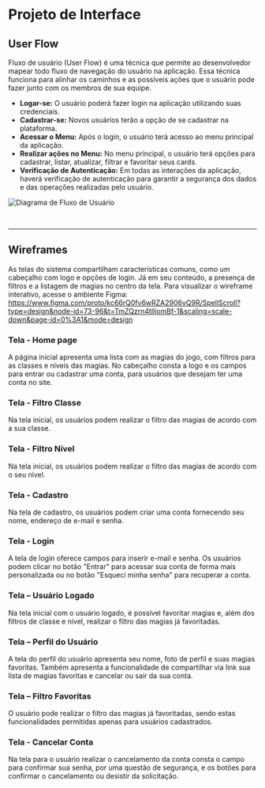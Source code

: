 
# Projeto de Interface

## User Flow

Fluxo de usuário (User Flow) é uma técnica que permite ao desenvolvedor mapear todo fluxo de navegação do usuário na aplicação. Essa técnica funciona para alinhar os caminhos e as possíveis ações que o usuário pode fazer junto com os membros de sua equipe.

- **Logar-se:** O usuário poderá fazer login na aplicação utilizando suas credenciais.
- **Cadastrar-se:** Novos usuários terão a opção de se cadastrar na plataforma.
- **Acessar o Menu:** Após o login, o usuário terá acesso ao menu principal da aplicação.
- **Realizar ações no Menu:** No menu principal, o usuário terá opções para cadastrar, listar, atualizar, filtrar e favoritar seus cards.
- **Verificação de Autenticação:** Em todas as interações da aplicação, haverá verificação de autenticação para garantir a segurança dos dados e das operações realizadas pelo usuário.

![Diagrama de Fluxo de Usuário](https://i.ibb.co/HrjvPgv/Screenshot-2024-03-23-185758.png)


<br>
<hr>

## Wireframes

As telas do sistema compartilham características comuns, como um cabeçalho com logo e opções de login. Já em seu conteúdo, a presença de filtros e a listagem de magias no centro da tela. Para visualizar o wireframe interativo, acesse o ambiente Figma: https://www.figma.com/proto/kc66rQ0fv6wRZA2906vQ9R/SpellScroll?type=design&node-id=73-96&t=TmZQzrn4tlljomBf-1&scaling=scale-down&page-id=0%3A1&mode=design

### Tela - Home page

A página inicial apresenta uma lista com as magias do jogo, com filtros para as classes e níveis das magias. No cabeçalho consta a logo e os campos para entrar ou cadastrar uma conta, para usuários que desejam ter uma conta no site.

### Tela - Filtro Classe

Na tela inicial, os usuários podem realizar o filtro das magias de acordo com a sua classe.

### Tela - Filtro Nível

Na tela inicial, os usuários podem realizar o filtro das magias de acordo com o seu nível.

### Tela - Cadastro

Na tela de cadastro, os usuários podem criar uma conta fornecendo seu nome, endereço de e-mail e senha.

### Tela - Login

A tela de login oferece campos para inserir e-mail e senha. Os usuários podem clicar no botão "Entrar" para acessar sua conta de forma mais personalizada ou no botão "Esqueci minha senha" para recuperar a conta. 

### Tela – Usuário Logado

Na tela inicial com o usuário logado, é possível favoritar magias e, além dos filtros de classe e nível, realizar o filtro das magias já favoritadas.

### Tela – Perfil do Usuário

A tela do perfil do usuário apresenta seu nome, foto de perfil e suas magias favoritas. Também apresenta a funcionalidade de compartilhar via link sua lista de magias favoritas e cancelar ou sair da sua conta.

### Tela – Filtro Favoritas 

O usuário pode realizar o filtro das magias já favoritadas, sendo estas funcionalidades permitidas apenas para usuários cadastrados.

### Tela - Cancelar Conta

Na tela para o usuário realizar o cancelamento da conta consta o campo para confirmar sua senha, por uma questão de segurança, e os botões para confirmar o cancelamento ou desistir da solicitação.





